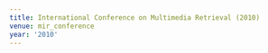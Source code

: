 ```yaml
---
title: International Conference on Multimedia Retrieval (2010)
venue: mir_conference
year: '2010'
---
```

